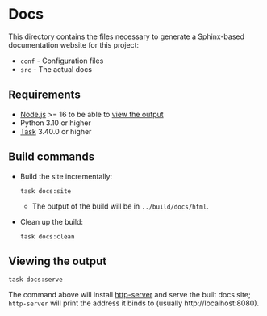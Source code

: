 # Docs

This directory contains the files necessary to generate a Sphinx-based documentation website for
this project:

* `conf` - Configuration files
* `src` - The actual docs

## Requirements

* [Node.js] >= 16 to be able to [view the output](#viewing-the-output)
* Python 3.10 or higher
* [Task] 3.40.0 or higher

## Build commands

* Build the site incrementally:

  ```shell
  task docs:site
  ```

  * The output of the build will be in `../build/docs/html`.

* Clean up the build:

  ```shell
  task docs:clean
  ```

## Viewing the output

```shell
task docs:serve
```

The command above will install [http-server] and serve the built docs site; `http-server` will print
the address it binds to (usually http://localhost:8080).

[http-server]: https://www.npmjs.com/package/http-server
[Node.js]: https://nodejs.org/en/download/current
[Task]: https://taskfile.dev/
